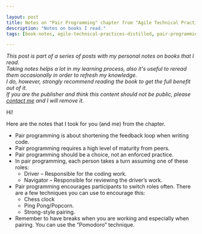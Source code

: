 ```yaml
---

layout: post
title: Notes on "Pair Programming" chapter from "Agile Technical Practices Distilled" book
description: "Notes on books I read."
tags: [book-notes, agile-technical-practices-distilled, pair-programming]

---
```


_This post is part of a series of posts with my personal notes on books that I read.
<br />
Taking notes helps a lot in my learning process, also it's useful to reread them occasionally in order to refresh my knowledge.
<br />
I do, however, strongly recommend reading the book to get the full benefit out of it.
<br />
If you are the publisher and think this content should not be public, please [contact me](/about) and I will remove it._

Hi!

Here are the notes that I took for you (and me) from the chapter.

* Pair programming is about shortening the feedback loop when writing code.
* Pair programming requires a high level of maturity from peers.
* Pair programming should be a choice, not an enforced practice.
* In pair programming, each person takes a turn assuming one of these roles:
  * Driver – Responsible for the coding work.
  * Navigator – Responsible for reviewing the driver’s work.
* Pair programming encourages participants to switch roles often. There are a few techniques you can use to encourage this:
  * Chess clock
  * Ping Pong/Popcorn.
  * Strong-style pairing.
* Remember to have breaks when you are working and especially when pairing. You can use the “Pomodoro” technique.